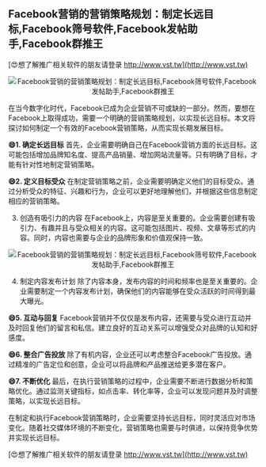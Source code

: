 ## **Facebook营销的营销策略规划：制定长远目标,Facebook筛号软件,Facebook发帖助手,Facebook群推王**

[😍想了解推广相关软件的朋友请登录 http://www.vst.tw](http://www.vst.tw)

 <center><img src="https://vst.tw/MP4/tuiguang/png/2.png" alt="Facebook营销的营销策略规划：制定长远目标,Facebook筛号软件,Facebook发帖助手,Facebook群推王"></center>

在当今数字化时代，Facebook已成为企业营销不可或缺的一部分。然而，要想在Facebook上取得成功，需要一个明确的营销策略规划，以实现长远目标。本文将探讨如何制定一个有效的Facebook营销策略，从而实现长期发展目标。

**😄1. 确定长远目标**
首先，企业需要明确自己在Facebook营销方面的长远目标。这可能包括增加品牌知名度、提高产品销量、增加网站流量等。只有明确了目标，才能有针对性地制定营销策略。

**😄2. 定义目标受众**
在制定营销策略之前，企业需要明确定义他们的目标受众。通过分析受众的特征、兴趣和行为，企业可以更好地理解他们，并根据这些信息制定相应的营销策略。

3. 创造有吸引力的内容
在Facebook上，内容是至关重要的。企业需要创建有吸引力、有趣并且与受众相关的内容。这可能包括图片、视频、文章等形式的内容。同时，内容也需要与企业的品牌形象和价值观保持一致。

 <center><img src="https://vst.tw/MP4/tuiguang/png/1.png" alt="Facebook营销的营销策略规划：制定长远目标,Facebook筛号软件,Facebook发帖助手,Facebook群推王"></center>

4. 制定内容发布计划
除了内容本身，发布内容的时间和频率也是至关重要的。企业需要制定一个内容发布计划，确保他们的内容能够在受众活跃的时间得到最大曝光。

**😄5. 互动与回复**
Facebook营销并不仅仅是发布内容，还需要与受众进行互动并及时回复他们的留言和私信。建立良好的互动关系可以增强受众对品牌的认知和好感度。

**😄6. 整合广告投放**
除了有机内容，企业还可以考虑整合Facebook广告投放。通过精准的广告定位和创意，企业可以将品牌和产品推送给更多潜在客户。

**😄7. 不断优化**
最后，在执行营销策略的过程中，企业需要不断进行数据分析和策略优化。通过监测关键指标，如点击率、转化率等，企业可以发现问题并及时调整策略，以实现长远目标。

在制定和执行Facebook营销策略时，企业需要坚持长远目标，同时灵活应对市场变化。随着社交媒体环境的不断变化，营销策略也需要与时俱进，以保持竞争优势并实现长远目标。

[😍想了解推广相关软件的朋友请登录 http://www.vst.tw](http://www.vst.tw)



